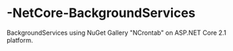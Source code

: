 # -NetCore-BackgroundServices
BackgroundServices using NuGet Gallery "NCrontab" on ASP.NET Core 2.1 platform.
